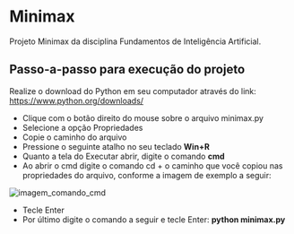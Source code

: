 # Minimax
Projeto Minimax da disciplina Fundamentos de Inteligência Artificial.

## Passo-a-passo para execução do projeto

Realize o download do Python em seu computador através do link:
https://www.python.org/downloads/


- Clique com o botão direito do mouse sobre o arquivo minimax.py
- Selecione a opção Propriedades
- Copie o caminho do arquivo
- Pressione o seguinte atalho no seu teclado <strong>Win+R</strong>
- Quanto a tela do Executar abrir, digite o comando <strong>cmd</strong>
- Ao abrir o cmd digite o comando cd + o caminho que você copiou nas propriedades do arquivo, conforme a imagem de exemplo a seguir:

![imagem_comando_cmd](https://user-images.githubusercontent.com/105888821/169409246-c30c8118-2ddd-45a1-b118-b889e52ffefb.png)

- Tecle Enter
- Por último digite o comando a seguir e tecle Enter:
<strong>python minimax.py</strong>

